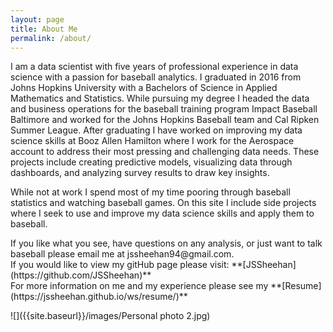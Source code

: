 ```yaml
---
layout: page
title: About Me
permalink: /about/
---
```


I am a data scientist with five years of professional experience in data science with a passion for baseball analytics. I graduated in 2016 from Johns Hopkins University with a Bachelors of Science in Applied Mathematics and Statistics. While pursuing my degree I headed the data and business operations for the baseball training program Impact Baseball Baltimore and worked for the Johns Hopkins Baseball team and Cal Ripken Summer League. After graduating I have worked on improving my data science skills at Booz Allen Hamilton where I work for the Aerospace account to address their most pressing and challenging data needs. These projects include creating predictive models, visualizing data through dashboards, and analyzing survey results to draw key insights. 

While not at work I spend most of my time pooring through baseball statistics and watching baseball games. On this site I include side projects where I seek to use and improve my data science skills and apply them to baseball.

<p>If you like what you see, have questions on any analysis, or just want to talk baseball please email me at jssheehan94@gmail.com.<br>
If you would like to view my gitHub page please visit: **[JSSheehan](https://github.com/JSSheehan)**<br>
For more information on me and my experience please see my **[Resume](https://jssheehan.github.io/ws/resume/)**</p>

![]({{site.baseurl}}/images/Personal photo 2.jpg)
